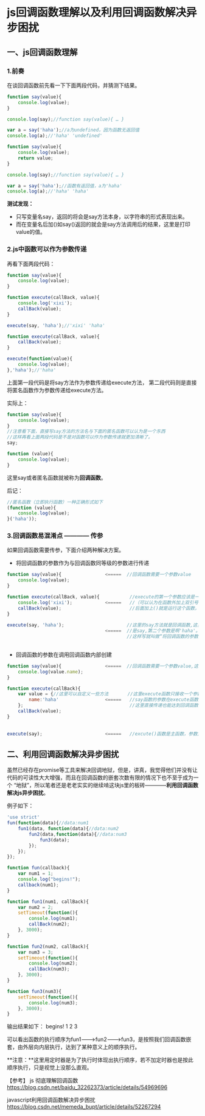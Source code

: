 # js回调函数理解以及利用回调函数解决异步困扰



## 一、js回调函数理解

### 1.前奏

在谈回调函数前先看一下下面两段代码，并猜测下结果。
```js
function say(value){
    console.log(value);
}

console.log(say);//function say(value){ … }

var a = say('haha');//a为undefined，因为函数无返回值
console.log(a);//'haha' 'undefined'
```

```js
function say(value){
    console.log(value);
    return value;
}

console.log(say);//function say(value){ … }

var a = say('haha');//函数有返回值，a为'haha'
console.log(a);//'haha' 'haha'
```

**测试发现：**

 - 只写变量名say，返回的将会是say方法本身，以字符串的形式表现出来。
 - 而在变量名后加()如say()返回的就会是say方法调用后的结果，这里是打印value的值。

### 2.js中函数可以作为参数传递

再看下面两段代码：
```js
function say(value){
    console.log(value);
}

function execute(callBack, value){
    console.log('xixi');
    callBack(value);
}

execute(say, 'haha');//'xixi' 'haha'
```

```js
function execute(callBack, value){
    callBack(value);
}

execute(function(value){
    console.log(value);
},'haha');//'haha'
```
上面第一段代码是将say方法作为参数传递给execute方法，
第二段代码则是直接将匿名函数作为参数传递给execute方法。

实际上：
```js
function say(value){
    console.log(value);
}
//注意看下面，直接写say方法的方法名与下面的匿名函数可以认为是一个东西
//这样再看上面两段代码是不是对函数可以作为参数传递就更加清晰了。
say;

function (value){
    console.log(value);
}
```

  这里say或者匿名函数就被称为**回调函数**。
  
 
后记：
```js
//匿名函数（立即执行函数）一种正确形式如下
(function (value){
    console.log(value);
}('haha'));
```

### 3.回调函数易混淆点 ———— 传参
如果回调函数需要传参，下面介绍两种解决方案。

- 将回调函数的参数作为与回调函数同等级的参数进行传递
```js
function say(value){                <=====  //回调函数需要一个参数value
    console.log(value);
}

function execute(callBack, value){           //execute的第一个参数应该是一个函数，但确是函数本身       
    console.log('xixi');            <=====   //（可以认为在函数外加上双引号直接变为字符串),在函数本身
    callBack(value);                         //后面加上()就是运行这个函数，如果需要参数，就在 这个时候传入。
}                                                     
                                                                                                            
execute(say, 'haha');                       //这里的say方法就是回调函数,这里的execute方法接收了两个参数，第一个参数
                                    <=====  //是say,第二个参数是啊'haha'。这里的第二个参数其实就是say方法需要的参数。
                                            //这样写就叫做“将回调函数的参数作为与回调函数同等级的参数进行传递”。
                                                  
```

- 回调函数的参数在调用回调函数内部创建
```js
function say(value){                <=====  //回调函数需要一个参数value,这个value是一个对象，拥有属性name。
    console.log(value.name);        
}                                   

function execute(callBack){      
    var value = {//这里可以自定义一些方法       //这里execute函数只接收一个参数即say函数本身，
        name:'haha'                 <=====   //say函数的参数在execute函数内部已经定义过了。
    };                                       //这里直接传递也能达到回调函数传参的目的。
    callBack(value);                         
}                                   
                                    
                                    
execute(say);                       <=====   //excute()函数是主函数，参数为say函数本身,这儿的say函数也叫回调函数。

```                       
  
## 二、利用回调函数解决异步困扰

虽然已经存在promise等工具来解决回调地狱，但是，讲真，我觉得他们并没有让代码的可读性大大增强，而且在回调函数的嵌套次数有限的情况下也不至于成为一个
“地狱”，所以笔者还是老老实实的继续啃这块js里的板砖————**利用回调函数解决js异步困扰**。

例子如下：

```js
'use strict'
fun(function(data){//data:num1
    fun1(data, function(data){//data:num2
        fun2(data,function(data){//data:num3
            fun3(data);
        });
    });
});

function fun(callback){
    var num1 = 1;
    console.log("begins!");
    callback(num1);
}

function fun1(num1, callBack){
    var num2 = 2;
    setTimeout(function(){
        console.log(num1);
        callBack(num2);
    }, 3000);
}

function fun2(num2, callBack){
    var num3 = 3;
    setTimeout(function(){
        console.log(num2);
        callBack(num3);
    }, 3000);
} 

function fun3(num3){
    setTimeout(function(){
        console.log(num3);
    }, 3000);
}
```

输出结果如下： 
begins!
1
2
3

可以看出函数的执行顺序为fun1--->fun2--->fun3，是按照我们回调函数嵌套，由外层向内层执行，达到了某种意义上的顺序执行。

**注意：**这里用定时器是为了执行时体现出执行顺序，若不加定时器也是按此顺序执行，只是视觉上没那么直观。

【参考】
js 彻底理解回调函数
https://blog.csdn.net/baidu_32262373/article/details/54969696

javascript利用回调函数解决异步困扰
https://blog.csdn.net/memeda_bupt/article/details/52267294
